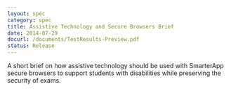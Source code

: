 ```yaml
---
layout: spec
category: spec
title: Assistive Technology and Secure Browsers Brief
date: 2014-07-29
docurl: /documents/TestResults-Preview.pdf
status: Release
---
```

A short brief on how assistive technology should be used with SmarterApp secure browsers to support students with disabilities while preserving the security of exams.
